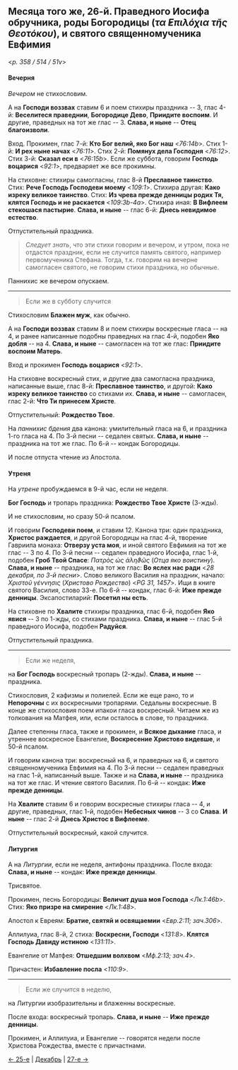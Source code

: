
## Месяца того же, 26-й. Праведного Иосифа обручника, роды Богородицы (*τα ̓Επιλόχια τῆς Θεοτόκου*), и святого священномученика Евфимия  

<*p. 358 / 514 / 51v*>

#### Вечерня

*Вечером* не стихословим. 

А на **Господи воззвах** ставим 6 и поем стихиры праздника -- 3, глас 4-й: 
**Веселитеся праведнии**, 
**Богородице Дево**, 
**Приидите воспоим**. 
И другие, праведных на тот же глас -- 3. 
**Слава, и ныне** -- **Отец благоизволи**.     

Вход. Прокимен, глас 7-й: **Кто Бог велий, яко Бог наш** <*76:14b*>.
Стих 1-й: **И рех ныне начах** <*76:11*>. 
Стих 2-й: **Помянух дела Господня** <*76:12*>. 
Стих 3-й: **Сказал еси в** <*76:15b*>. 
Если же суббота, говорим **Господь воцарися** <*92:1*>, предваряет же все прокимны. 

На стиховне: стихиры самогласны, глас 8-й **Преславное таинство**. 
Стих: **Рече Господь Господеви моему** <*109:1*>. 
Стихира другая: **Како изреку великое таинство**. 
Стих: **Из чрева прежде денницы родих Тя, клятся Господь и не раскается** <*109:3b-4a*>. 
Стихира иная: **В Вифлеем стекошася пастырие**. 
**Слава, и ныне** -- глас 6-й: **Днесь невидимое естество**. 

Отпустительный праздника. 

> *Следует знать*, что эти стихи говорим и вечером, и утром, пока не отдастся праздник, если не 
> случится память святого, например первомученика Стефана. Тогда, т.к. говорим на вечерне самогласен 
> святого, не говорим стихи праздника, но обычные. 

Паннихис же вечером опускаем. 

--- 

> Если же в субботу случится  

Стихословим **Блажен муж**, как обычно. 

А на **Господи воззвах** ставим 8 и поем стихиры воскресные гласа -- на 4, 
и ранее написанные подобны праведных на глас 4-й, подобен **Яко добля** -- на 4. 
**Слава, и ныне** -- самогласен на тот же глас: **Приидите воспоим Матерь**. 

Вход и прокимен **Господь воцарися** <*92:1*>. 

На стиховне воскресный стих, и другие два самогласна праздника, написанные выше, 
глас 8-й: **Преславное таинство**, 
и другой: **Како изреку великое таинство** со стихами их. 
**Слава, и ныне** -- самогласен, глас 2-й: **Что Ти принесем Христе**. 

Отпустительный: **Рождество Твое**. 

На *паннихис бдения* два канона: умилительный гласа на 6, и праздника 1-го гласа на 4. 
По 3-й песни -- седален святых. **Слава, и ныне** -- праздника на тот же глас. 
По 6-й -- кондак Богородицы. 

И после отпуста чтение из Апостола. 

#### Утреня

На *утрене* пробуждаемся в 9-й час, если не неделя. 

**Бог Господь** и тропарь праздника: **Рождество Твое Христе** (3-жды). 

И не стихословим, но сразу 50-й псалом. 

И говорим **Господеви поем**, и ставим 12. 
Канона три: один праздника, **Христос раждается**, 
и другой Богородицы на глас 4-й, творение Гавриила монаха: **Отверзу уста моя**, 
и иной святого Евфимия на тот же глас -- 3 по 4. 
По 3-й песни -- седален праведного Иосифа, глас 1-й, подобен **Гроб Твой Спасе**: 
*Πατρὸς ὡς ἀληϑῶς* (*Отца яко воистину*). 
**Слава, и ныне** -- праздника, на тот же глас: **Во яслех нас ради** <*28 декабря, по 3-й песни*>. 
Слово великого Василия на праздник, начало: *Χριστοῦ γέννησις* (*Христово Рождество*) <*PG 31, 1457*>. 
Ищи в книге святого Василия, слово 33-е. 
По 6-й -- кондак, глас 6-й: **Иже прежде денницы**. 
Эксапостиларий: **Посетил ны есть**. 

На стиховне по **Хвалите** стихиры праздника, глас 6-й, подобен **Яко явися** -- 3 по 1-жды, 
со стихами праздника. 
**Слава, и ныне** -- глас 5-й праведного Иосифа, подобен **Радуйся**. 

Отпустительный праздника. 

--- 

> Если же неделя, 
 
на **Бог Господь** воскресный тропарь (2-жды). **Слава, и ныне** -- праздника. 

Стихословия, 2 кафизмы и полиелей. Если же еще рано, то и **Непорочны** с их воскресными тропарями. 
Седальны воскресные. В конце же стихословия поем ипакои гласа воскресный. 
Читаем же из толкования на Матфея, или, если осталось в слове, то праздника. 

Далее степенны гласа, также и прокимен, и **Всякое дыхание** гласа, и утреннее воскресное Евангелие, 
**Воскресение Христово видевше**, и 50-й псалом. 

И говорим канона три: воскресный на 6, и праведных на 6, и святого священномученика Евфимия на 4. 
По 3-й песни -- седален праведных на глас 1-й, написанный выше. 
Также и на **Слава, и ныне** -- праздника на тот же глас. И чтение святого Василия. 
По 6-й -- кондак: **Иже прежде денницы**. 

На **Хвалите** ставим 6 и говорим воскресные стихиры гласа -- 4, 
и другие, праведных, глас 1-й, подобен **Небесных чинов** -- 3 со **Слава**. 
**И ныне** -- глас 2-й **Днесь Христос в Вифлееме**. 

Отпустительный воскресный, какой случится. 

#### Литургия

А на *Литургии*, если не неделя, антифоны праздника. 
После входа: **Слава, и ныне** -- кондак: **Иже прежде денницы**. 

Трисвятое. 

Прокимен, песнь Богородицы: **Величит душа моя Господа** <*Лк.1:46b*>. 
Стих: **Яко призре на смирение** <*Лк.1:48*>.

Апостол к Евреям: **Братие, святяй и освящаемии** <*Евр.2:11; зач.306*>.

Аллилуиа, глас 8-й, 2 стиха: **Воскресни, Господи** <*131:8*>. 
**Клятся Господь Давиду истиною** <*131:11*>.

Евангелие от Матфея: **Отшедшим волхвом** <*Мф.2:13; зач.4*>.

Причастен: **Избавление посла** <*110:9*>.

--- 

> Если же случится в неделю, 
 
на Литургии изобразительны и блаженны воскресные. 

После входа: воскресный тропарь. **Слава, и ныне** -- **Иже прежде денницы**.

Прокимен, и Аллилуиа, и Евангелие -- говорятся недели после Христова Рождества, 
вместе с причастнами. 

[← 25-е](12_25_EUR.ru.md) | [Декабрь](README.md#26-й) | [27-е →](12_27_EUR.ru.md)